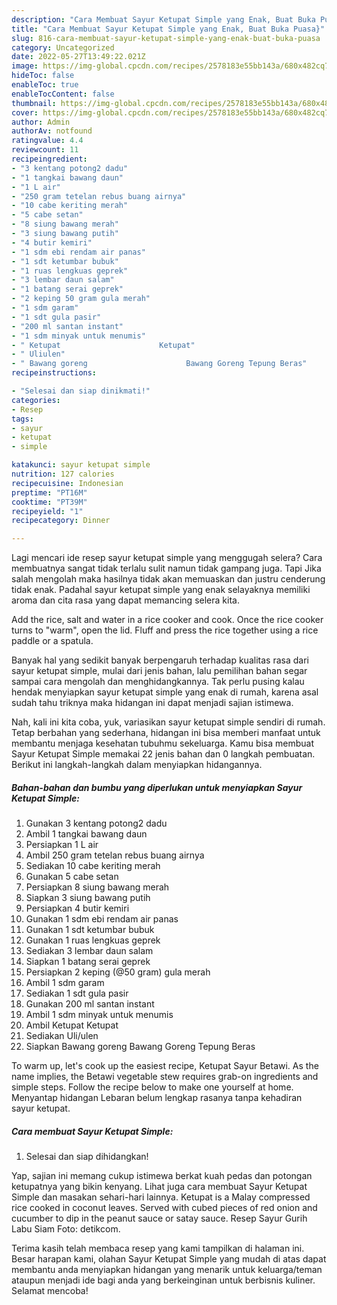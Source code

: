 ```yaml
---
description: "Cara Membuat Sayur Ketupat Simple yang Enak, Buat Buka Puasa}"
title: "Cara Membuat Sayur Ketupat Simple yang Enak, Buat Buka Puasa}"
slug: 816-cara-membuat-sayur-ketupat-simple-yang-enak-buat-buka-puasa
category: Uncategorized
date: 2022-05-27T13:49:22.021Z
image: https://img-global.cpcdn.com/recipes/2578183e55bb143a/680x482cq70/sayur-ketupat-simple-foto-resep-utama.jpg
hideToc: false
enableToc: true
enableTocContent: false
thumbnail: https://img-global.cpcdn.com/recipes/2578183e55bb143a/680x482cq70/sayur-ketupat-simple-foto-resep-utama.jpg
cover: https://img-global.cpcdn.com/recipes/2578183e55bb143a/680x482cq70/sayur-ketupat-simple-foto-resep-utama.jpg
author: Admin
authorAv: notfound
ratingvalue: 4.4
reviewcount: 11
recipeingredient:
- "3 kentang potong2 dadu"
- "1 tangkai bawang daun"
- "1 L air"
- "250 gram tetelan rebus buang airnya"
- "10 cabe keriting merah"
- "5 cabe setan"
- "8 siung bawang merah"
- "3 siung bawang putih"
- "4 butir kemiri"
- "1 sdm ebi rendam air panas"
- "1 sdt ketumbar bubuk"
- "1 ruas lengkuas geprek"
- "3 lembar daun salam"
- "1 batang serai geprek"
- "2 keping 50 gram gula merah"
- "1 sdm garam"
- "1 sdt gula pasir"
- "200 ml santan instant"
- "1 sdm minyak untuk menumis"
- " Ketupat                      Ketupat"
- " Uliulen"
- " Bawang goreng                      Bawang Goreng Tepung Beras"
recipeinstructions:

- "Selesai dan siap dinikmati!"
categories:
- Resep
tags:
- sayur
- ketupat
- simple

katakunci: sayur ketupat simple 
nutrition: 127 calories
recipecuisine: Indonesian
preptime: "PT16M"
cooktime: "PT39M"
recipeyield: "1"
recipecategory: Dinner

---
```



Lagi mencari ide resep sayur ketupat simple yang menggugah selera? Cara membuatnya sangat tidak terlalu sulit namun tidak gampang juga. Tapi Jika salah mengolah maka hasilnya tidak akan memuaskan dan justru cenderung tidak enak. Padahal sayur ketupat simple yang enak selayaknya memiliki aroma dan cita rasa yang dapat memancing selera kita.


Add the rice, salt and water in a rice cooker and cook. Once the rice cooker turns to &#34;warm&#34;, open the lid. Fluff and press the rice together using a rice paddle or a spatula.

Banyak hal yang sedikit banyak berpengaruh terhadap kualitas rasa dari sayur ketupat simple, mulai dari jenis bahan, lalu pemilihan bahan segar sampai cara mengolah dan menghidangkannya. Tak perlu pusing kalau hendak menyiapkan sayur ketupat simple yang enak di rumah, karena asal sudah tahu triknya maka hidangan ini dapat menjadi sajian istimewa.


Nah, kali ini kita coba, yuk, variasikan sayur ketupat simple sendiri di rumah. Tetap berbahan yang sederhana, hidangan ini bisa memberi manfaat untuk membantu menjaga kesehatan tubuhmu sekeluarga. Kamu bisa membuat Sayur Ketupat Simple memakai 22 jenis bahan dan 0 langkah pembuatan. Berikut ini langkah-langkah dalam menyiapkan hidangannya.

<!--inarticleads1-->

##### Bahan-bahan dan bumbu yang diperlukan untuk menyiapkan Sayur Ketupat Simple:

1. Gunakan 3 kentang potong2 dadu
1. Ambil 1 tangkai bawang daun
1. Persiapkan 1 L air
1. Ambil 250 gram tetelan rebus buang airnya
1. Sediakan 10 cabe keriting merah
1. Gunakan 5 cabe setan
1. Persiapkan 8 siung bawang merah
1. Siapkan 3 siung bawang putih
1. Persiapkan 4 butir kemiri
1. Gunakan 1 sdm ebi rendam air panas
1. Gunakan 1 sdt ketumbar bubuk
1. Gunakan 1 ruas lengkuas geprek
1. Sediakan 3 lembar daun salam
1. Siapkan 1 batang serai geprek
1. Persiapkan 2 keping (@50 gram) gula merah
1. Ambil 1 sdm garam
1. Sediakan 1 sdt gula pasir
1. Gunakan 200 ml santan instant
1. Ambil 1 sdm minyak untuk menumis
1. Ambil  Ketupat                      Ketupat
1. Sediakan  Uli/ulen
1. Siapkan  Bawang goreng                      Bawang Goreng Tepung Beras


To warm up, let&#39;s cook up the easiest recipe, Ketupat Sayur Betawi. As the name implies, the Betawi vegetable stew requires grab-on ingredients and simple steps. Follow the recipe below to make one yourself at home. Menyantap hidangan Lebaran belum lengkap rasanya tanpa kehadiran sayur ketupat. 

<!--inarticleads2-->

##### Cara membuat Sayur Ketupat Simple:


1. Selesai dan siap dihidangkan!

Yap, sajian ini memang cukup istimewa berkat kuah pedas dan potongan ketupatnya yang bikin kenyang. Lihat juga cara membuat Sayur Ketupat Simple dan masakan sehari-hari lainnya. Ketupat is a Malay compressed rice cooked in coconut leaves. Served with cubed pieces of red onion and cucumber to dip in the peanut sauce or satay sauce. Resep Sayur Gurih Labu Siam Foto: detikcom. 

Terima kasih telah membaca resep yang kami tampilkan di halaman ini. Besar harapan kami, olahan Sayur Ketupat Simple yang mudah di atas dapat membantu anda menyiapkan hidangan yang menarik untuk keluarga/teman ataupun menjadi ide bagi anda yang berkeinginan untuk berbisnis kuliner. Selamat mencoba!
